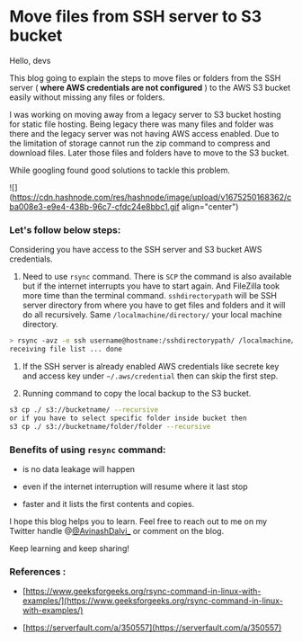 # Move files from SSH server to S3 bucket

Hello, devs

This blog going to explain the steps to move files or folders from the SSH server ( **where AWS credentials are not configured** ) to the AWS S3 bucket easily without missing any files or folders.

I was working on moving away from a legacy server to S3 bucket hosting for static file hosting. Being legacy there was many files and folder was there and the legacy server was not having AWS access enabled. Due to the limitation of storage cannot run the zip command to compress and download files. Later those files and folders have to move to the S3 bucket.

While googling found good solutions to tackle this problem.

![](https://cdn.hashnode.com/res/hashnode/image/upload/v1675250168362/cba008e3-e9e4-438b-96c7-cfdc24e8bbc1.gif align="center")

### Let's follow below steps:

Considering you have access to the SSH server and S3 bucket AWS credentials.

1. Need to use `rsync` command. There is `SCP` the command is also available but if the internet interrupts you have to start again. And FileZilla took more time than the terminal command. `sshdirectorypath` will be SSH server directory from where you have to get files and folders and it will do all recursively. Same `/localmachine/directory/` your local machine directory.
    

```bash
> rsync -avz -e ssh username@hostname:/sshdirectorypath/ /localmachine/directory/
receiving file list ... done
```

1. If the SSH server is already enabled AWS credentials like secrete key and access key under `~/.aws/credential` then can skip the first step.
    
2. Running command to copy the local backup to the S3 bucket.
    

```bash
s3 cp ./ s3://bucketname/ --recursive
or if you have to select specific folder inside bucket then 
s3 cp ./ s3://bucketname/folder/folder --recursive
```

### Benefits of using `resync` command:

* is no data leakage will happen
    
* even if the internet interruption will resume where it last stop
    
* faster and it lists the first contents and copies.
    

I hope this blog helps you to learn. Feel free to reach out to me on my Twitter handle @[@AvinashDalvi_](@AvinashDalvi_) or comment on the blog.

Keep learning and keep sharing!

### References :

* [https://www.geeksforgeeks.org/rsync-command-in-linux-with-examples/](https://www.geeksforgeeks.org/rsync-command-in-linux-with-examples/)
    
* [https://serverfault.com/a/350557](https://serverfault.com/a/350557)